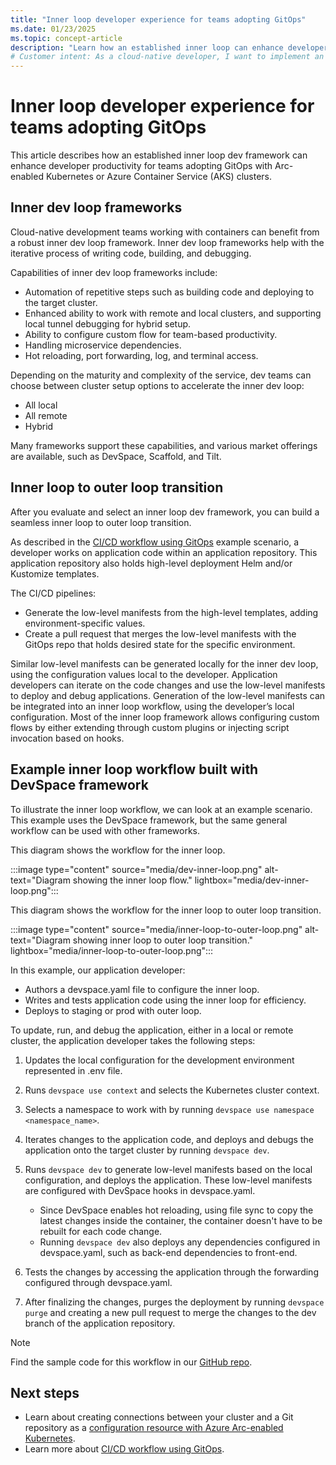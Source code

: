```yaml
---
title: "Inner loop developer experience for teams adopting GitOps"
ms.date: 01/23/2025
ms.topic: concept-article
description: "Learn how an established inner loop can enhance developer productivity and help in a seamless transition for teams adopting GitOps."
# Customer intent: As a cloud-native developer, I want to implement an inner dev loop framework, so that I can enhance my productivity and streamline the transition to GitOps for efficient application deployment and debugging.
---
```

# Inner loop developer experience for teams adopting GitOps

This article describes how an established inner loop dev framework can enhance developer productivity for teams adopting GitOps with Arc-enabled Kubernetes or Azure Container Service (AKS) clusters.

## Inner dev loop frameworks

Cloud-native development teams working with containers can benefit from a robust inner dev loop framework. Inner dev loop frameworks help with the iterative process of writing code, building, and debugging.

Capabilities of inner dev loop frameworks include:

- Automation of repetitive steps such as building code and deploying to the target cluster.
- Enhanced ability to work with remote and local clusters, and supporting local tunnel debugging for hybrid setup.
- Ability to configure custom flow for team-based productivity.
- Handling microservice dependencies.
- Hot reloading, port forwarding, log, and terminal access.

Depending on the maturity and complexity of the service, dev teams can choose between cluster setup options to accelerate the inner dev loop:

- All local
- All remote
- Hybrid

Many frameworks support these capabilities, and various market offerings are available, such as DevSpace, Scaffold, and Tilt.

## Inner loop to outer loop transition

After you evaluate and select an inner loop dev framework, you can build a seamless inner loop to outer loop transition.

As described in the [CI/CD workflow using GitOps](conceptual-gitops-flux2-ci-cd.md) example scenario, a developer works on application code within an application repository. This application repository also holds high-level deployment Helm and/or Kustomize templates.

The CI/CD pipelines:

- Generate the low-level manifests from the high-level templates, adding environment-specific values.
- Create a pull request that merges the low-level manifests with the GitOps repo that holds desired state for the specific environment.

Similar low-level manifests can be generated locally for the inner dev loop, using the configuration values local to the developer. Application developers can iterate on the code changes and use the low-level manifests to deploy and debug applications. Generation of the low-level manifests can be integrated into an inner loop workflow, using the developer’s local configuration. Most of the inner loop framework allows configuring custom flows by either extending through custom plugins or injecting script invocation based on hooks.

## Example inner loop workflow built with DevSpace framework

To illustrate the inner loop workflow, we can look at an example scenario. This example uses the DevSpace framework, but the same general workflow can be used with other frameworks.

This diagram shows the workflow for the inner loop.

:::image type="content" source="media/dev-inner-loop.png" alt-text="Diagram showing the inner loop flow." lightbox="media/dev-inner-loop.png":::

This diagram shows the workflow for the inner loop to outer loop transition.

:::image type="content" source="media/inner-loop-to-outer-loop.png" alt-text="Diagram showing inner loop to outer loop transition." lightbox="media/inner-loop-to-outer-loop.png":::

In this example, our application developer:

- Authors a devspace.yaml file to configure the inner loop.
- Writes and tests application code using the inner loop for efficiency.
- Deploys to staging or prod with outer loop.

To update, run, and debug the application, either in a local or remote cluster, the application developer takes the following steps:

1. Updates the local configuration for the development environment represented in .env file.
1. Runs `devspace use context` and selects the Kubernetes cluster context.
1. Selects a namespace to work with by running `devspace use namespace <namespace_name>`.
1. Iterates changes to the application code, and deploys and debugs the application onto the target cluster by running `devspace dev`.
1. Runs `devspace dev` to generate low-level manifests based on the local configuration, and deploys the application. These low-level manifests are configured with DevSpace hooks in devspace.yaml.

   - Since DevSpace enables hot reloading, using file sync to copy the latest changes inside the container, the container doesn't have to be rebuilt for each code change.
   - Running `devspace dev` also deploys any dependencies configured in devspace.yaml, such as back-end dependencies to front-end.

1. Tests the changes by accessing the application through the forwarding configured through devspace.yaml.
1. After finalizing the changes, purges the deployment by running `devspace purge` and creating a new pull request to merge the changes to the dev branch of the application repository.

> [!NOTE]
> Find the sample code for this workflow in our [GitHub repo](https://github.com/Azure/arc-cicd-demo-src).

## Next steps

- Learn about creating connections between your cluster and a Git repository as a [configuration resource with Azure Arc-enabled Kubernetes](./conceptual-gitops-flux2.md).
- Learn more about [CI/CD workflow using GitOps](conceptual-gitops-ci-cd.md).
